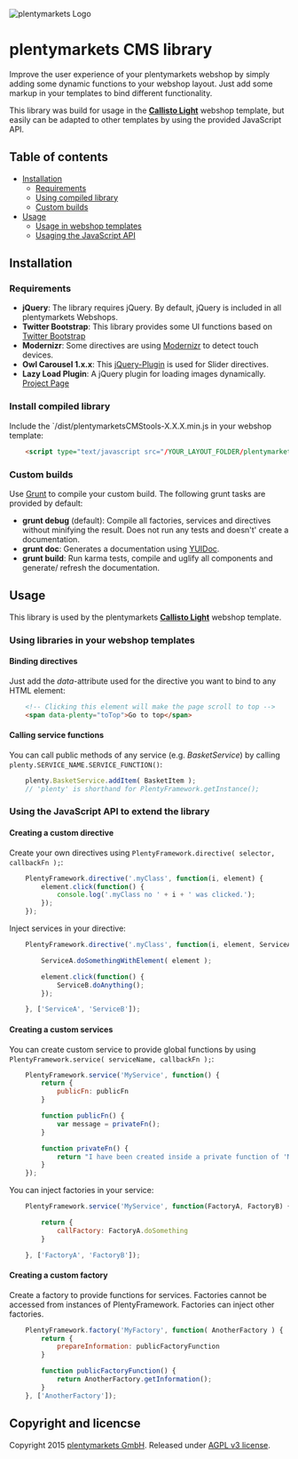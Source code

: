 ![plentymarkets Logo](http://www.plentymarkets.eu/layout/pm/images/logo/plentymarkets-logo.jpg)

# plentymarkets CMS library

Improve the user experience of your plentymarkets webshop by simply adding some dynamic functions to your webshop layout.
Just add some markup in your templates to bind different functionality.

This library was build for usage in the [**Callisto Light**](http://standardtemplate.plenty-showcase.de/) webshop template,
but easily can be adapted to other templates by using the provided JavaScript API.

## Table of contents

- [Installation](#installation)
    - [Requirements](#requirements)
    - [Using compiled library](#install-compiled-library)
    - [Custom builds](#custom-builds)
- [Usage](#usage)
    - [Usage in webshop templates](#using-libraries-in-your-webshop-templates)
    - [Usaging the JavaScript API](#using-the-javascript-api-to-extend-the-library)

## Installation

### Requirements
- **jQuery**: The library requires jQuery. By default, jQuery is included in all plentymarkets Webshops.
- **Twitter Bootstrap**: This library provides some UI functions based on [Twitter Bootstrap](http://getbootstrap.com/)
- **Modernizr**: Some directives are using [Modernizr](http://modernizr.com/) to detect touch devices.
- **Owl Carousel 1.x.x**: This [jQuery-Plugin](http://owlgraphic.com/owlcarousel/) is used for Slider directives.
- **Lazy Load Plugin**: A jQuery plugin for loading images dynamically. [Project Page](http://www.appelsiini.net/projects/lazyload)

### Install compiled library

Include the `/dist/plentymarketsCMStools-X.X.X.min.js in your webshop template:
```html
	<script type="text/javascript src="/YOUR_LAYOUT_FOLDER/plentymarketsCMStools-X.X.X.min.js"></script>
```

### Custom builds

Use [Grunt](http://gruntjs.com/) to compile your custom build. The following grunt tasks are provided by default:
- **grunt debug** (default): Compile all factories, services and directives without minifying the result. Does not run any tests and doesn't' create a documentation.
- **grunt doc**: Generates a documentation using [YUIDoc](http://yui.github.io/yuidoc/).
- **grunt build**: Run karma tests, compile and uglify all components and generate/ refresh the documentation.


## Usage

This library is used by the plentymarkets [**Callisto Light**](http://standardtemplate.plenty-showcase.de/) webshop template.

### Using libraries in your webshop templates

#### Binding directives

Just add the *data*-attribute used for the directive you want to bind to any HTML element:
```html
	<!-- Clicking this element will make the page scroll to top -->
	<span data-plenty="toTop">Go to top</span>
```


#### Calling service functions

You can call public methods of any service (e.g. *BasketService*) by calling `plenty.SERVICE_NAME.SERVICE_FUNCTION()`:
```js
	plenty.BasketService.addItem( BasketItem );
	// 'plenty' is shorthand for PlentyFramework.getInstance();
```

### Using the JavaScript API to extend the library

#### Creating a custom directive

Create your own directives using `PlentyFramework.directive( selector, callbackFn );`:
```js
	PlentyFramework.directive('.myClass', function(i, element) {
		element.click(function() {
			console.log('.myClass no ' + i + ' was clicked.');
		});
	});
```

Inject services in your directive:
```js
	PlentyFramework.directive('.myClass', function(i, element, ServiceA, ServiceB) {

		ServiceA.doSomethingWithElement( element );

		element.click(function() {
			ServiceB.doAnything();
		});

	}, ['ServiceA', 'ServiceB']);
```
#### Creating a custom services

You can create custom service to provide global functions by using `PlentyFramework.service( serviceName, callbackFn );`:
```js
	PlentyFramework.service('MyService', function() {
		return {
			publicFn: publicFn
		}

		function publicFn() {
			var message = privateFn();
		}

		function privateFn() {
			return "I have been created inside a private function of 'MyService'";
		}
	});
```

You can inject factories in your service:
```js
	PlentyFramework.service('MyService', function(FactoryA, FactoryB) {

		return {
			callFactory: FactoryA.doSomething
		}

	}, ['FactoryA', 'FactoryB']);
```
#### Creating a custom factory

Create a factory to provide functions for services. Factories cannot be accessed from instances of PlentyFramework.
Factories can inject other factories.
```js
	PlentyFramework.factory('MyFactory', function( AnotherFactory ) {
		return {
			prepareInformation: publicFactoryFunction
		}

		function publicFactoryFunction() {
			return AnotherFactory.getInformation();
		}
	}, ['AnotherFactory']);
```

## Copyright and licencse
Copyright 2015 [plentymarkets GmbH](https://www.plentymarkets.com/). Released under [AGPL v3 license](https://github.com/plentymarkets/plenty-cms-library/blob/master/LICENSE).